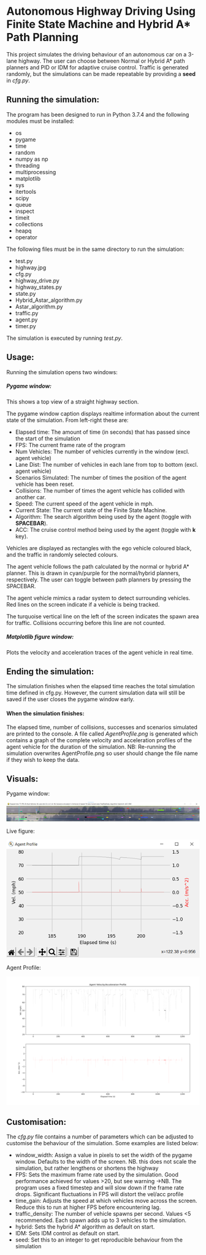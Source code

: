 # Autonomous Highway Driving Using Finite State Machine and Hybrid A* Path Planning

This project simulates the driving behaviour of an autonomous car on a 3-lane highway.
The user can choose between Normal or Hybrid A* path planners and PID or IDM for adaptive cruise control.
Traffic is generated randomly, but the simulations can be made repeatable by providing a **seed** in *cfg.py*.


## Running the simulation:

The program has been designed to run in Python 3.7.4 and the following modules must be installed:
- os
- pygame
- time
- random
- numpy as np
- threading
- multiprocessing
- matplotlib
- sys
- itertools
- scipy
- queue
- inspect
- timeit
- collections
- heapq
- operator

The following files must be in the same directory to run the simulation:

- test.py
- highway.jpg
- cfg.py
- highway_drive.py
- highway_states.py
- state.py
- Hybrid_Astar_algorithm.py
- Astar_algorithm.py
- traffic.py
- agent.py
- timer.py

The simulation is executed by running *test.py*.


## Usage:
Running the simulation opens two windows:

##### Pygame window:

This shows a top view of a straight highway section.

The pygame window caption displays realtime information about the current state of the simulation. From left-right these are:
- Elapsed time: The amount of time (in seconds) that has passed since the start of the simulation
- FPS: The current frame rate of the program
- Num Vehicles: The number of vehicles currently in the window (excl. agent vehicle)
- Lane Dist: The number of vehicles in each lane from top to bottom (excl. agent vehicle)
- Scenarios Simulated: The number of times the position of the agent vehicle has been reset.
- Collisions: The number of times the agent vehicle has collided with another car.
- Speed: The current speed of the agent vehicle in mph.
- Current State: The current state of the Finite State Machine.
- Algorithm: The search algorithm being used by the agent (toggle with **SPACEBAR**).
- ACC: The cruise control method being used by the agent (toggle with **k** key).

Vehicles are displayed as rectangles with the ego vehicle coloured black, and the traffic in randomly selected colours.

The agent vehicle follows the path calculated by the normal or hybrid A* planner. This is drawn in cyan/purple for the normal/hybrid planners, respectively.
The user can toggle between path planners by pressing the SPACEBAR.

The agent vehicle mimics a radar system to detect surrounding vehicles. Red lines on the screen indicate if a vehicle is being tracked.

The turquoise vertical line on the left of the screen indicates the spawn area for traffic. Collisions occurring before this line are not counted.

##### Matplotlib figure window:
Plots the velocity and acceleration traces of the agent vehicle in real time.

## Ending the simulation:
The simulation finishes when the elapsed time reaches the total simulation time defined in cfg.py.
However, the current simulation data will still be saved if the user closes the pygame window early.

#### When the simulation finishes:
The elapsed time, number of collisions, successes and scenarios simulated are printed to the console.
A file called *AgentProfile.png* is generated which contains a graph of the complete velocity and acceleration profiles of the agent vehicle for the duration of the simulation.
NB: Re-running the simulation overwrites AgentProfile.png so user should change the file name if they wish to keep the data.

## Visuals:
Pygame window: 

![The pygame window](Examples/Pygame_window_example.png)

Live figure:

![Figure window](Examples/Live_graph_example.png)

Agent Profile:

![AgentProfile](Examples/AgentProfile_example_low_res.png)


## Customisation:
The *cfg.py* file contains a number of parameters which can be adjusted to customise the behaviour of the simulation.
Some examples are listed below:
- window_width: Assign a value in pixels to set the width of the pygame window. Defaults to the width of the screen. NB. this does not scale the simulation, but rather lengthens or shortens the highway
- FPS: Sets the maximum frame rate used by the simulation. Good performance achieved for values >20, but see warning ->NB. The program uses a fixed timestep and will slow down if the frame rate drops. Significant fluctuations in FPS will distort the vel/acc profile
- time_gain: Adjusts the speed at which vehicles move across the screen. Reduce this to run at higher FPS before encountering lag.
- traffic_density: The number of vehicle spawns per second. Values <5 recommended. Each spawn adds up to 3 vehicles to the simulation.
- hybrid: Sets the hybrid A* algorithm as default on start.
- IDM: Sets IDM control as default on start.
- seed: Set this to an integer to get reproducible behaviour from the simulation
